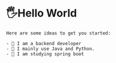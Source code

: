 # 🖐Hello World

```
Here are some ideas to get you started:

- 🌱 I am a backend developer
- 👯 I mainly use Java and Python.
- 🤔 I am studying spring boot
```
<br>


	

